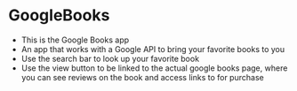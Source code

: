 # GoogleBooks
* This is the Google Books app
* An app that works with a Google API to bring your favorite books to you
* Use the search bar to look up your favorite book
* Use the view button to be linked to the actual google books page, where you can see reviews on the book and access links to for purchase
